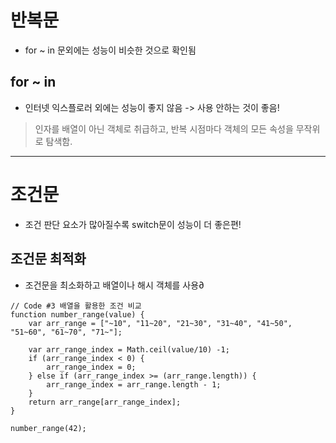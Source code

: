 # 반복문
- for ~ in 문외에는 성능이 비슷한 것으로 확인됨

## for ~ in
- 인터넷 익스플로러 외에는 성능이 좋지 않음 -> 사용 안하는 것이 좋음!
> 인자를 배열이 아닌 객체로 취급하고, 반복 시점마다 객체의 모든 속성을 무작위로 탐색함.

* * *
# 조건문
- 조건 판단 요소가 많아질수록 switch문이 성능이 더 좋은편!

## 조건문 최적화
- 조건문을 최소화하고 배열이나 해시 객체를 사용∂
```
// Code #3 배열을 활용한 조건 비교
function number_range(value) {
    var arr_range = ["~10", "11~20", "21~30", "31~40", "41~50", "51~60", "61~70", "71~"];

    var arr_range_index = Math.ceil(value/10) -1;
    if (arr_range_index < 0) {
        arr_range_index = 0;
    } else if (arr_range_index >= (arr_range.length)) {
        arr_range_index = arr_range.length - 1;
    }
    return arr_range[arr_range_index];
}

number_range(42);
```